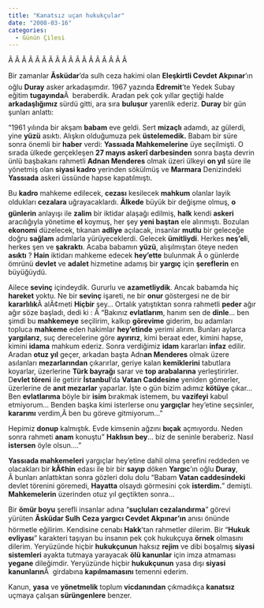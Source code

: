 ```yaml
---
title: "Kanatsız uçan hukukçular"
date: "2008-03-16"
categories: 
  - Günün Çilesi
---
```


Â Â Â Â Â Â Â Â Â Â Â Â Â Â Â Â Â Â 

Bir zamanlar **Ãsküdar**’da sulh ceza hakimi olan **Eleşkirtli Cevdet Akpınar**’ın oğlu **Duray** asker arkadaşımdır. 1967 yazında **Edremit**’te Yedek Subay eğitim **tugayında**Â  beraberdik. Aradan pek çok yıllar geçtiği halde **arkadaşlığımız** sürdü gitti, ara sıra **buluşur** yarenlik ederiz. **Duray** bir gün şunları anlattı:

“1961 yılında bir akşam **babam** eve geldi. Sert **mizaçlı** adamdı, az gülerdi, yine **yüzü** asıktı. Alışkın olduğumuza pek **üstelemedik.** Babam bir süre sonra önemli bir **haber** verdi: **Yassıada Mahkemelerine** üye seçilmişti. O sırada ülkede gerçekleşen **27 mayıs askerî darbesinden** sonra başta devrin ünlü başbakanı rahmetli **Adnan Menderes** olmak üzeri ülkeyi **on yıl** süre ile yönetmiş olan **siyasi kadro** yerinden sökülmüş ve **Marmara** Denizindeki **Yassıada** askeri üssünde hapse kapatılmıştı.

Bu **kadro** mahkeme edilecek, **cezası** kesilecek **mahkum** olanlar layik oldukları **cezalara** uğrayacaklardı. **Ãlkede** büyük bir değişme olmuş, **o günlerin** anlayışı ile **zalim** bir iktidar alaşağı edilmiş, **halk** kendi **askeri** aracılığıyla yönetime **el** koymuş, her şey **yeni baştan** ele alınmıştı. Bozulan **ekonomi** düzelecek, tıkanan **adliye** açılacak, insanlar **mutlu** bir geleceğe doğru **sağlam** adımlarla yürüyeceklerdi. Gelecek **ümitliydi**. Herkes **neş’el**i, herkes şen ve **şakraktı**. Acaba babamın **yüzü**, alışılmıştan öteye neden **asıktı** ? **Hain** iktidarı mahkeme edecek **hey’ette** bulunmak Â o günlerde ömrünü **devlet** ve **adalet** hizmetine adamış bir **yargıç** için **şereflerin** en büyüğüydü.

Ailece **sevinç** içindeydik. Gururlu ve **azametliydik**. Ancak babamda hiç **hareket** yoktu. Ne bir **sevinç** işareti, ne bir **onur** göstergesi ne de bir **kararlılık**Â alÃ¢meti **Hiçbir** şey… Ortalık yatıştıktan sonra rahmetli **peder** ağır ağır söze başladı, dedi ki : Â “Bakınız **evlatlarım**, hanım sen de **dinle**… ben şimdi bu **mahkemeye** seçilirim, kalkıp **görevime** giderim, bu adamları topluca **mahkeme** eden hakimlar **hey’etinde** yerimi alırım. Bunları aylarca **yargılarız**, suç derecelerine göre **ayırırız**, kimi beraat eder, kimini hapse, kimini **idama** mahkum ederiz. Sonra verdiğimiz **idam** kararları **infaz** edilir. Aradan **otuz yıl** geçer, arkadan başta Adn**an Menderes** olmak üzere asılanları **mezarlarından** çıkarırlar, geriye kalan **kemiklerini** tabutlara koyarlar, üzerlerine **Türk bayrağı** sarar ve **top arabalarına** yerleştirirler. D**evlet töreni** ile getirir **İstanbul**’da **Vatan Caddesine** yeniden gömerler, üzerlerine de **anıt mezarlar** yaparlar. İşte o gün bizim adımız **kötüye** çıkar… Ben **evlatlarıma** böyle bir **isim** bırakmak istemem, bu **vazifeyi** kabul etmiyorum… Benden başka kimi isterlerse onu **yargıçlar** hey’etine seçsinler, **kararımı** verdim,Â ben bu göreve gitmiyorum…”

Hepimiz **donup** kalmıştık. Evde kimsenin ağzını **bıçak** açmıyordu. Neden sonra rahmeti **anam** konuştu” **Haklısın bey**… biz de seninle beraberiz. Nasıl **istersen** öyle olsun….”

**Yassıada mahkemeleri** yargıçlar hey’etine dahil olma şerefini reddeden ve olacakları bir **kÃ¢hin** edası ile bir bir **sayıp** döken **Yargıc**’ın oğlu **Duray**, Â bunları anlattıktan sonra gözleri dolu dolu “Babam **Vatan caddesindeki** devlet törenini göremedi, **Hayatta** olsaydı görmesini çok **isterdim.**” demişti. **Mahkemelerin** üzerinden otuz yıl geçtikten sonra…

Bir **ömür boyu** şerefli insanlar adına “**suçluları cezalandırma**” görevi yürüten **Ãsküdar Sulh** **Ceza yargıcı Cevdet Akpınar’ın** anısı önünde hörmetle eğilirim. Kendisine cenabı **Hakk**’tan rahmetler dilerim. Bir “**Hukuk evliyası**” karakteri taşıyan bu insanın pek çok hukukçuya **örnek** olmasını dilerim. Yeryüzünde hiçbir **hukukçunun** haksız **rejim** ve dibi boşalmış **siyasi sistemleri** ayakta tutmaya yarayacak **ölü kanunlar** için imza atmaması **yegane** dileğimdir. Yeryüzünde hiçbir **hukukçunun** yasa dışı **siyasi kanunların**Â  girdabına **kapılmamasını** temenni ederim.

Kanun, **yasa** ve **yönetmelik** toplum **vicdanından** çıkmadıkça **kanatsız** uçmaya çalışan **sürüngenlere** benzer.
